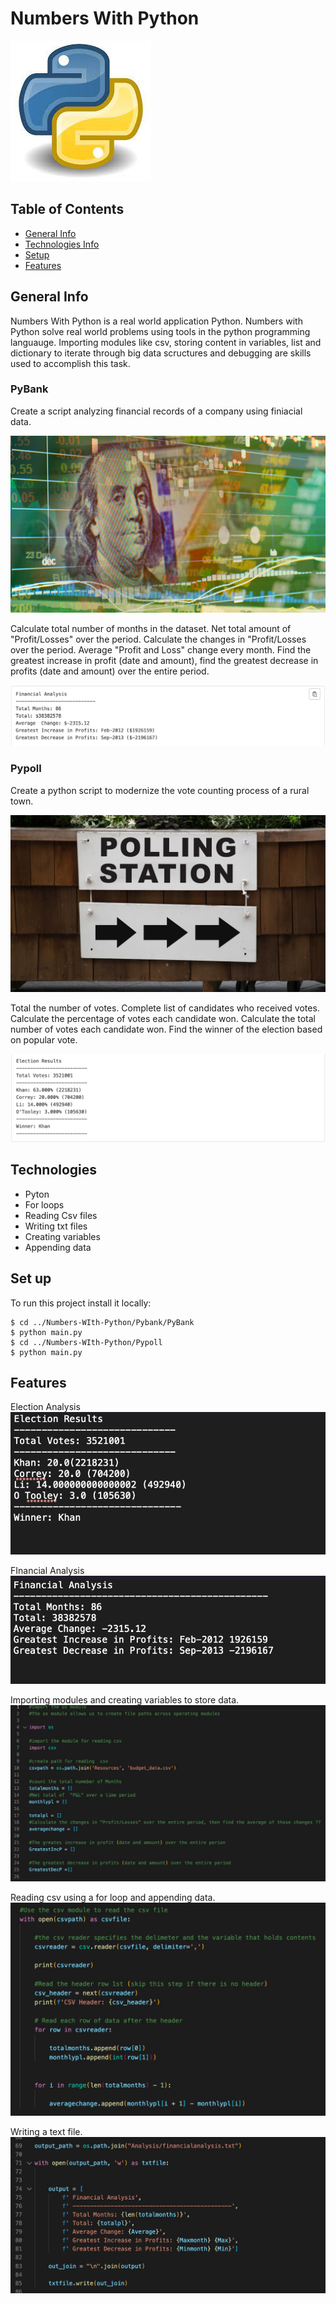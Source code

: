 # Numbers With Python
![](Images/python-logo.jpeg)

## Table of Contents
* [General Info](#general-info)
* [Technologies Info](#technologies)
* [Setup](#setup)
* [Features](#features)

## General Info
Numbers With Python is a real world application Python. Numbers with Python solve real world problems using tools in the python programming languauge. Importing modules like csv, storing content in variables, list and dictionary to iterate through big data scructures and debugging are skills used to accomplish this task.

### PyBank

Create a script analyzing financial records of a company using finiacial data. 

![](Images/revenue-per-lead.png)

Calculate total number of months in the dataset. Net total amount of "Profit/Losses" over the period. Calculate the changes in "Profit/Losses over the period. Average "Profit and Loss" change every month. Find the greatest increase in profit (date and amount), find the greatest decrease in profits (date and amount) over the entire period.

![](Images/Financial_analysis.jpg)

### Pypoll

Create a python script to modernize the vote counting process of a rural town.

![](Images/Vote_counting.png)

Total the number of votes. Complete list of candidates who received votes. 
Calculate the percentage of votes each candidate won. Calculate the total number of votes each candidate won. Find the winner of the election based on popular vote. 

![](Images/pypoll_results.jpg)

## Technologies
* Pyton
* For loops
* Reading Csv files
* Writing txt files
* Creating variables
* Appending data


## Set up
To run this project install it locally:
```
$ cd ../Numbers-WIth-Python/Pybank/PyBank
$ python main.py
$ cd ../Numbers-WIth-Python/Pypoll
$ python main.py
```



## Features
Election Analysis
![](Images/ElectionAnalysis.png)

FInancial Analysis
![](Images/Finacial_Analysis.png)

Importing modules and creating variables to store data.
![](Images/importing_csv_variables.jpg)

Reading csv using a for loop and appending data.
![](Images/readingcsv_and_forloop.jpg)

Writing a text file.
![](Images/writing_txtfile.jpg)
